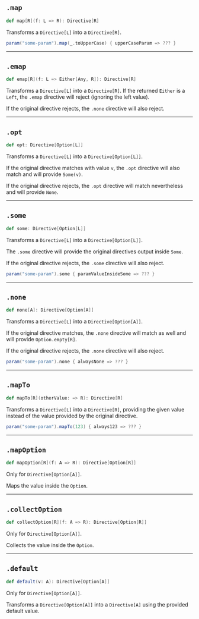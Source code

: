 ## `.map`

```scala
def map[R](f: L => R): Directive[R]
```

Transforms a `Directive[L]` into a `Directive[R]`.

```scala
param("some-param").map(_.toUpperCase) { upperCaseParam => ??? }
```


---


## `.emap`

```scala
def emap[R](f: L => Either[Any, R]): Directive[R]
```

Transforms a `Directive[L]` into a `Directive[R]`. If the returned `Either` is a `Left`, the `.emap` directive will
reject (ignoring the left value).

If the original directive rejects, the `.none` directive will also reject.


---


## `.opt`

```scala
def opt: Directive[Option[L]]
```

Transforms a `Directive[L]` into a `Directive[Option[L]]`.

If the original directive matches with value `v`, the `.opt` directive will also match and will provide `Some(v)`.

If the original directive rejects, the `.opt` directive will match nevertheless and will provide `None`.


---


## `.some`

```scala
def some: Directive[Option[L]]
```

Transforms a `Directive[L]` into a `Directive[Option[L]]`.

The `.some` directive will provide the original directives output inside `Some`.

If the original directive rejects, the `.some` directive will also reject.

```scala
param("some-param").some { paramValueInsideSome => ??? }
```


---


## `.none`

```scala
def none[A]: Directive[Option[A]]
```

Transforms a `Directive[L]` into a `Directive[Option[A]]`.

If the original directive matches, the `.none` directive will match as well and will provide `Option.empty[R]`.

If the original directive rejects, the `.none` directive will also reject.


```scala
param("some-param").none { alwaysNone => ??? }
```


---


## `.mapTo`

```scala
def mapTo[R](otherValue: => R): Directive[R]
```

Transforms a `Directive[L]` into a `Directive[R]`, providing the given value instead of the value provided by the original directive.

```scala
param("some-param").mapTo(123) { always123 => ??? }
```


---


## `.mapOption`

```scala
def mapOption[R](f: A => R): Directive[Option[R]]
```

Only for `Directive[Option[A]]`.

Maps the value inside the `Option`.


---


## `.collectOption`

```scala
def collectOption[R](f: A => R): Directive[Option[R]]
```

Only for `Directive[Option[A]]`.

Collects the value inside the `Option`.


---


## `.default`

```scala
def default(v: A): Directive[Option[A]]
```

Only for `Directive[Option[A]]`. 

Transforms a `Directive[Option[A]]` into a `Directive[A]` using the provided default value.

